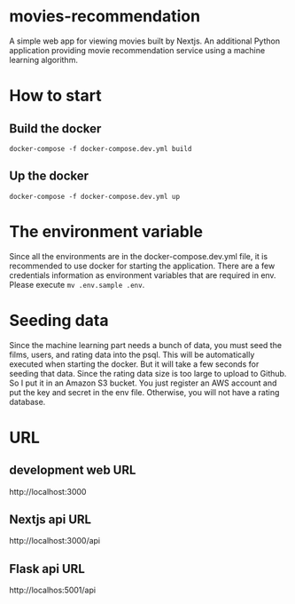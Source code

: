 # movies-recommendation
A simple web app for viewing movies built by Nextjs. An additional Python application providing movie recommendation service using a machine learning algorithm.

# How to start

## Build the docker
`docker-compose -f docker-compose.dev.yml build`

## Up the docker
`docker-compose -f docker-compose.dev.yml up`

# The environment variable
Since all the environments are in the docker-compose.dev.yml file, it is recommended to use docker for starting the application.
There are a few credentials information as environment variables that are required in env. Please execute `mv .env.sample .env`.

# Seeding data
Since the machine learning part needs a bunch of data, you must seed the films, users, and rating data into the psql. 
This will be automatically executed when starting the docker. But it will take a few seconds for seeding that data.
Since the rating data size is too large to upload to Github. So I put it in an Amazon S3 bucket. You just register an AWS account
and put the key and secret in the env file. Otherwise, you will not have a rating database.

# URL

## development web URL
http://localhost:3000

## Nextjs api URL 
http://localhost:3000/api

## Flask api URL
http://localhos:5001/api
